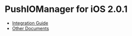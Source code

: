 # PushIOManager for iOS 2.0.1

* [Integration Guide](http://docs.push.io/PushIOManager_iOS/)
* [Other Documents](http://docs.push.io)

